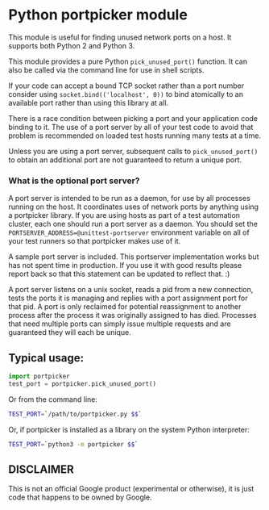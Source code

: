 # Python portpicker module

This module is useful for finding unused network ports on a host.
It supports both Python 2 and Python 3.

This module provides a pure Python `pick_unused_port()` function.
It can also be called via the command line for use in shell scripts.

If your code can accept a bound TCP socket rather than a port number consider
using `socket.bind(('localhost', 0))` to bind atomically to an available port
rather than using this library at all.

There is a race condition between picking a port and your application code
binding to it.  The use of a port server by all of your test code to avoid
that problem is recommended on loaded test hosts running many tests at a time.

Unless you are using a port server, subsequent calls to `pick_unused_port()` to
obtain an additional port are not guaranteed to return a unique port.

### What is the optional port server?

A port server is intended to be run as a daemon, for use by all processes
running on the host.  It coordinates uses of network ports by anything using
a portpicker library.  If you are using hosts as part of a test automation
cluster, each one should run a port server as a daemon.  You should set the
`PORTSERVER_ADDRESS=@unittest-portserver` environment variable on all of your
test runners so that portpicker makes use of it.

A sample port server is included.  This portserver implementation works but has
not spent time in production.  If you use it with good results please report
back so that this statement can be updated to reflect that.  :)

A port server listens on a unix socket, reads a pid from a new connection,
tests the ports it is managing and replies with a port assignment port for that
pid.  A port is only reclaimed for potential reassignment to another process
after the process it was originally assigned to has died.  Processes that need
multiple ports can simply issue multiple requests and are guaranteed they will
each be unique.

## Typical usage:

```python
import portpicker
test_port = portpicker.pick_unused_port()
```

Or from the command line:

```bash
TEST_PORT=`/path/to/portpicker.py $$`
```

Or, if portpicker is installed as a library on the system Python interpreter:

```bash
TEST_PORT=`python3 -m portpicker $$`
```

## DISCLAIMER

This is not an official Google product (experimental or otherwise), it is just
code that happens to be owned by Google.
